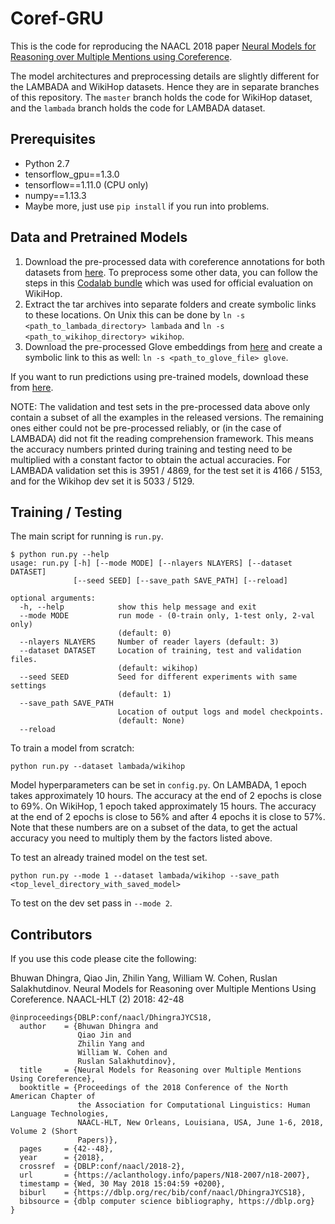 # Coref-GRU

This is the code for reproducing the NAACL 2018 paper [Neural Models for Reasoning over Multiple Mentions using Coreference](http://aclweb.org/anthology/N18-2007).

The model architectures and preprocessing details are slightly different for the LAMBADA and WikiHop datasets. Hence they are in separate branches of this repository. The `master` branch holds the code for WikiHop dataset, and the `lambada` branch holds the code for LAMBADA dataset.

## Prerequisites

- Python 2.7
- tensorflow_gpu==1.3.0
- tensorflow==1.11.0 (CPU only)
- numpy==1.13.3
- Maybe more, just use `pip install` if you run into problems.

## Data and Pretrained Models

1. Download the pre-processed data with coreference annotations for both datasets from [here](http://curtis.ml.cmu.edu/datasets/coref-gru/datasets). To preprocess some other data, you can follow the steps in this [Codalab bundle](https://worksheets.codalab.org/bundles/0xa32632e302a24e05821fd021055e5f79/) which was used for official evaluation on WikiHop.
2. Extract the tar archives into separate folders and create symbolic links to these locations. On Unix this can be done by `ln -s <path_to_lambada_directory> lambada` and `ln -s <path_to_wikihop_directory> wikihop`.
3. Download the pre-processed Glove embeddings from [here](http://curtis.ml.cmu.edu/datasets/preprocessed_glove/) and create a symbolic link to this as well: `ln -s <path_to_glove_file> glove`.

If you want to run predictions using pre-trained models, download these from [here](http://curtis.ml.cmu.edu/datasets/coref-gru/models).

NOTE: The validation and test sets in the pre-processed data above only contain a subset of all the examples in the released versions. The remaining ones either could not be pre-processed reliably, or (in the case of LAMBADA) did not fit the reading comprehension framework. This means the accuracy numbers printed during training and testing need to be multiplied with a constant factor to obtain the actual accuracies. For LAMBADA validation set this is 3951 / 4869, for the test set it is 4166 / 5153, and for the Wikihop dev set it is 5033 / 5129.

## Training / Testing

The main script for running is `run.py`.
```
$ python run.py --help
usage: run.py [-h] [--mode MODE] [--nlayers NLAYERS] [--dataset DATASET]
              [--seed SEED] [--save_path SAVE_PATH] [--reload]

optional arguments:
  -h, --help            show this help message and exit
  --mode MODE           run mode - (0-train only, 1-test only, 2-val only)
                        (default: 0)
  --nlayers NLAYERS     Number of reader layers (default: 3)
  --dataset DATASET     Location of training, test and validation files.
                        (default: wikihop)
  --seed SEED           Seed for different experiments with same settings
                        (default: 1)
  --save_path SAVE_PATH
                        Location of output logs and model checkpoints.
                        (default: None)
  --reload
```

To train a model from scratch:
```
python run.py --dataset lambada/wikihop
```
Model hyperparameters can be set in `config.py`. On LAMBADA, 1 epoch takes approximately 10 hours. The accuracy at the end of 2 epochs is close to 69%. On WikiHop, 1 epoch taked approximately 15 hours. The accuracy at the end of 2 epochs is close to 56% and after 4 epochs it is close to 57%. Note that these numbers are on a subset of the data, to get the actual accuracy you need to multiply them by the factors listed above.

To test an already trained model on the test set.
```
python run.py --mode 1 --dataset lambada/wikihop --save_path <top_level_directory_with_saved_model>
```
To test on the dev set pass in `--mode 2`.

## Contributors

If you use this code please cite the following:

Bhuwan Dhingra, Qiao Jin, Zhilin Yang, William W. Cohen, Ruslan Salakhutdinov.
Neural Models for Reasoning over Multiple Mentions Using Coreference. NAACL-HLT (2) 2018: 42-48
```
@inproceedings{DBLP:conf/naacl/DhingraJYCS18,
  author    = {Bhuwan Dhingra and
               Qiao Jin and
               Zhilin Yang and
               William W. Cohen and
               Ruslan Salakhutdinov},
  title     = {Neural Models for Reasoning over Multiple Mentions Using Coreference},
  booktitle = {Proceedings of the 2018 Conference of the North American Chapter of
               the Association for Computational Linguistics: Human Language Technologies,
               NAACL-HLT, New Orleans, Louisiana, USA, June 1-6, 2018, Volume 2 (Short
               Papers)},
  pages     = {42--48},
  year      = {2018},
  crossref  = {DBLP:conf/naacl/2018-2},
  url       = {https://aclanthology.info/papers/N18-2007/n18-2007},
  timestamp = {Wed, 30 May 2018 15:04:59 +0200},
  biburl    = {https://dblp.org/rec/bib/conf/naacl/DhingraJYCS18},
  bibsource = {dblp computer science bibliography, https://dblp.org}
}
```
